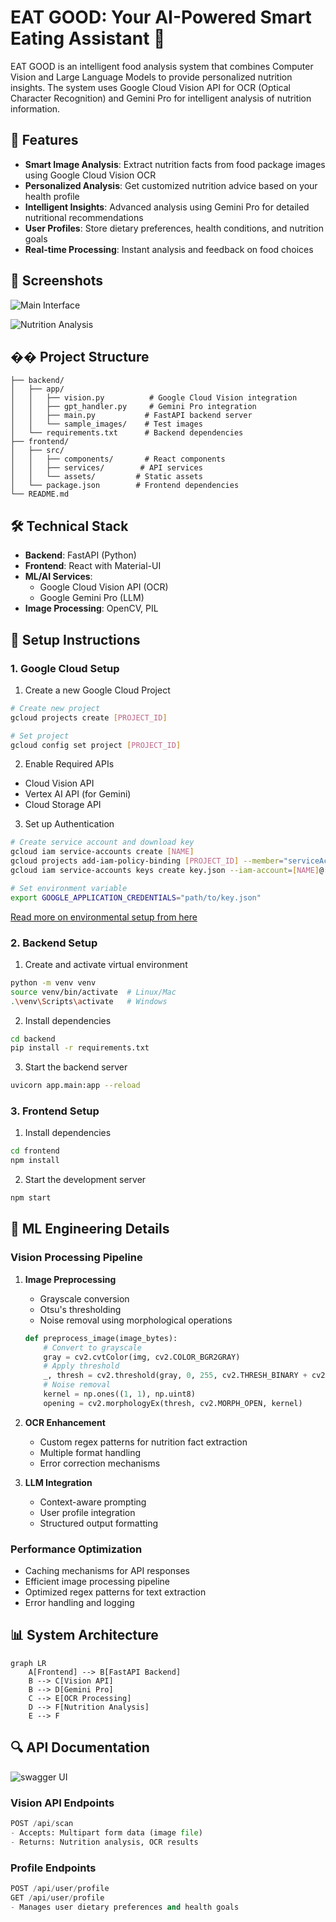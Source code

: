 # EAT GOOD: Your AI-Powered Smart Eating Assistant 🥗

EAT GOOD is an intelligent food analysis system that combines Computer Vision and Large Language Models to provide personalized nutrition insights. The system uses Google Cloud Vision API for OCR (Optical Character Recognition) and Gemini Pro for intelligent analysis of nutrition information.

## 🌟 Features

- **Smart Image Analysis**: Extract nutrition facts from food package images using Google Cloud Vision OCR
- **Personalized Analysis**: Get customized nutrition advice based on your health profile
- **Intelligent Insights**: Advanced analysis using Gemini Pro for detailed nutritional recommendations
- **User Profiles**: Store dietary preferences, health conditions, and nutrition goals
- **Real-time Processing**: Instant analysis and feedback on food choices

## 📸 Screenshots

![Main Interface](./project_images/rice_after_profile_filled.png)

![Nutrition Analysis](./project_images/last_profile_info.png)

## ��️ Project Structure

```
├── backend/
│   ├── app/
│   │   ├── vision.py          # Google Cloud Vision integration
│   │   ├── gpt_handler.py     # Gemini Pro integration
│   │   ├── main.py           # FastAPI backend server
│   │   └── sample_images/    # Test images
│   └── requirements.txt      # Backend dependencies
├── frontend/
│   ├── src/
│   │   ├── components/       # React components
│   │   ├── services/        # API services
│   │   └── assets/         # Static assets
│   └── package.json        # Frontend dependencies
└── README.md
```

## 🛠️ Technical Stack

- **Backend**: FastAPI (Python)
- **Frontend**: React with Material-UI
- **ML/AI Services**:
  - Google Cloud Vision API (OCR)
  - Google Gemini Pro (LLM)
- **Image Processing**: OpenCV, PIL

## 🚀 Setup Instructions

### 1. Google Cloud Setup
 
1. Create a new Google Cloud Project
```bash
# Create new project
gcloud projects create [PROJECT_ID]

# Set project
gcloud config set project [PROJECT_ID]
```

2. Enable Required APIs
- Cloud Vision API
- Vertex AI API (for Gemini)
- Cloud Storage API

3. Set up Authentication
```bash
# Create service account and download key
gcloud iam service-accounts create [NAME]
gcloud projects add-iam-policy-binding [PROJECT_ID] --member="serviceAccount:[NAME]@[PROJECT_ID].iam.gserviceaccount.com" --role="roles/owner"
gcloud iam service-accounts keys create key.json --iam-account=[NAME]@[PROJECT_ID].iam.gserviceaccount.com

# Set environment variable
export GOOGLE_APPLICATION_CREDENTIALS="path/to/key.json"
```
[Read more on environmental setup from here](https://cloud.google.com/docs/authentication/set-up-adc-local-dev-environment)

### 2. Backend Setup

1. Create and activate virtual environment
```bash
python -m venv venv
source venv/bin/activate  # Linux/Mac
.\venv\Scripts\activate   # Windows
```

2. Install dependencies
```bash
cd backend
pip install -r requirements.txt
```

3. Start the backend server
```bash
uvicorn app.main:app --reload
```

### 3. Frontend Setup

1. Install dependencies
```bash
cd frontend
npm install
```

2. Start the development server
```bash
npm start
```

## 🧠 ML Engineering Details

### Vision Processing Pipeline

1. **Image Preprocessing**
   - Grayscale conversion
   - Otsu's thresholding
   - Noise removal using morphological operations
   ```python
   def preprocess_image(image_bytes):
       # Convert to grayscale
       gray = cv2.cvtColor(img, cv2.COLOR_BGR2GRAY)
       # Apply threshold
       _, thresh = cv2.threshold(gray, 0, 255, cv2.THRESH_BINARY + cv2.THRESH_OTSU)
       # Noise removal
       kernel = np.ones((1, 1), np.uint8)
       opening = cv2.morphologyEx(thresh, cv2.MORPH_OPEN, kernel)
   ```

2. **OCR Enhancement**
   - Custom regex patterns for nutrition fact extraction
   - Multiple format handling
   - Error correction mechanisms

3. **LLM Integration**
   - Context-aware prompting
   - User profile integration
   - Structured output formatting

### Performance Optimization

- Caching mechanisms for API responses
- Efficient image processing pipeline
- Optimized regex patterns for text extraction
- Error handling and logging

## 📊 System Architecture

```mermaid
graph LR
    A[Frontend] --> B[FastAPI Backend]
    B --> C[Vision API]
    B --> D[Gemini Pro]
    C --> E[OCR Processing]
    D --> F[Nutrition Analysis]
    E --> F
```

## 🔍 API Documentation
![swagger UI](project_images\api_docs.png)

### Vision API Endpoints

```python
POST /api/scan
- Accepts: Multipart form data (image file)
- Returns: Nutrition analysis, OCR results
```

### Profile Endpoints

```python
POST /api/user/profile
GET /api/user/profile
- Manages user dietary preferences and health goals
```
